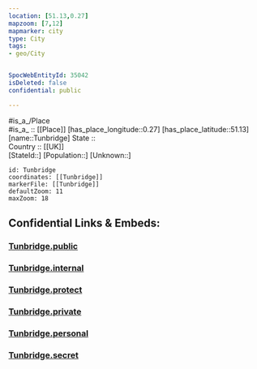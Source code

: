 ```yaml
---
location: [51.13,0.27] 
mapzoom: [7,12] 
mapmarker: city 
type: City
tags:
- geo/City


SpocWebEntityId: 35042
isDeleted: false
confidential: public

---
```

#is_a_/Place  
#is_a_ :: [[Place]] 
[has_place_longitude::0.27] 
[has_place_latitude::51.13] 
[name::Tunbridge] 
State ::  
Country :: [[UK]]  
[StateId::] 
[Population::] 
[Unknown::] 


```leaflet
id: Tunbridge
coordinates: [[Tunbridge]] 
markerFile: [[Tunbridge]] 
defaultZoom: 11 
maxZoom: 18
```


## Confidential Links & Embeds: 

### [Tunbridge.public](/_public/\Earth\Continent\Europe\Europe~North\UK\England\Regions~England\South_East_England\Kent\cities~Kent\TunbridgeWells\cities~TunbridgeWellsTunbridge.public.md) 

### [Tunbridge.internal](/_internal/\Earth\Continent\Europe\Europe~North\UK\England\Regions~England\South_East_England\Kent\cities~Kent\TunbridgeWells\cities~TunbridgeWellsTunbridge.internal.md) 

### [Tunbridge.protect](/_protect/\Earth\Continent\Europe\Europe~North\UK\England\Regions~England\South_East_England\Kent\cities~Kent\TunbridgeWells\cities~TunbridgeWellsTunbridge.protect.md) 

### [Tunbridge.private](/_private/\Earth\Continent\Europe\Europe~North\UK\England\Regions~England\South_East_England\Kent\cities~Kent\TunbridgeWells\cities~TunbridgeWellsTunbridge.private.md) 

### [Tunbridge.personal](/_personal/\Earth\Continent\Europe\Europe~North\UK\England\Regions~England\South_East_England\Kent\cities~Kent\TunbridgeWells\cities~TunbridgeWellsTunbridge.personal.md) 

### [Tunbridge.secret](/_secret/\Earth\Continent\Europe\Europe~North\UK\England\Regions~England\South_East_England\Kent\cities~Kent\TunbridgeWells\cities~TunbridgeWellsTunbridge.secret.md)

